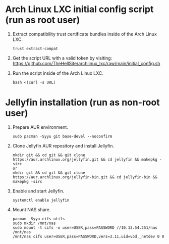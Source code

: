 # Arch Linux LXC initial config script (run as root user)

1. Extract compatibility trust certificate bundles inside of the Arch Linux LXC.

       trust extract-compat

2. Get the script URL with a valid token by visiting: https://github.com/TheHellSite/archlinux_lxc/raw/main/initial_config.sh

3. Run the script inside of the Arch Linux LXC.

       bash <(curl -s URL)


# Jellyfin installation (run as non-root user)

1. Prepare AUR environment.

       sudo pacman -Syyu git base-devel --noconfirm

2. Clone Jellyfin AUR repository and install Jellyfin.

       mkdir git && cd git && git clone https://aur.archlinux.org/jellyfin.git && cd jellyfin && makepkg -sirc
       or
       mkdir git && cd git && git clone https://aur.archlinux.org/jellyfin-bin.git && cd jellyfin-bin && makepkg -sirc

3. Enable and start Jellyfin.

       systemctl enable jellyfin

4. Mount NAS share.

       pacman -Syyu cifs-utils
       sudo mkdir /mnt/nas
       sudo mount -t cifs -o user=USER,pass=PASSWORD //10.13.54.251/nas /mnt/nas
       /mnt/nas cifs user=USER,pass=PASSWORD,vers=3.11,uid=vod,_netdev 0 0
